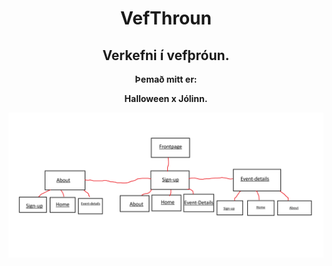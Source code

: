 <div align="center">

<h1>VefThroun</h1>

</div>

 <div align="center">

<h2>Verkefni í vefþróun.</h2>

<div align="center">

<strong>
    <p>Þemað mitt er:</p>
    <p>Halloween x Jólinn.</p>
</strong>
<img src="sitemap.png" alt="Image Sitemap">
</div>